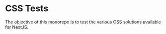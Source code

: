 # CSS Tests

The objective of this monorepo is to test the various CSS solutions available for NextJS.
